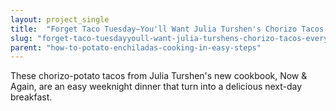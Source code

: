 ```yaml
---
layout: project_single
title:  "Forget Taco Tuesday—You'll Want Julia Turshen's Chorizo Tacos Everyday"
slug: "forget-taco-tuesdayyoull-want-julia-turshens-chorizo-tacos-everyday"
parent: "how-to-potato-enchiladas-cooking-in-easy-steps"
---
```

These chorizo-potato tacos from Julia Turshen's new cookbook, Now & Again, are an easy weeknight dinner that turn into a delicious next-day breakfast.